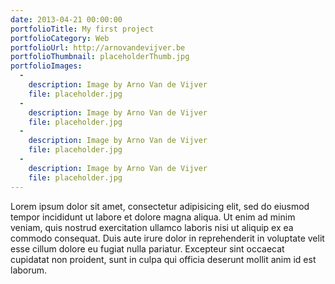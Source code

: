 ```yaml
---
date: 2013-04-21 00:00:00
portfolioTitle: My first project
portfolioCategory: Web
portfolioUrl: http://arnovandevijver.be
portfolioThumbnail: placeholderThumb.jpg  
portfolioImages:
  -
    description: Image by Arno Van de Vijver
    file: placeholder.jpg
  -
    description: Image by Arno Van de Vijver
    file: placeholder.jpg
  -
    description: Image by Arno Van de Vijver
    file: placeholder.jpg
  -
    description: Image by Arno Van de Vijver
    file: placeholder.jpg
---
```


Lorem ipsum dolor sit amet, consectetur adipisicing elit, sed do eiusmod tempor incididunt ut labore et dolore magna aliqua. Ut enim ad minim veniam, quis nostrud exercitation ullamco laboris nisi ut aliquip ex ea commodo consequat. Duis aute irure dolor in reprehenderit in voluptate velit esse cillum dolore eu fugiat nulla pariatur. Excepteur sint occaecat cupidatat non proident, sunt in culpa qui officia deserunt mollit anim id est laborum.
